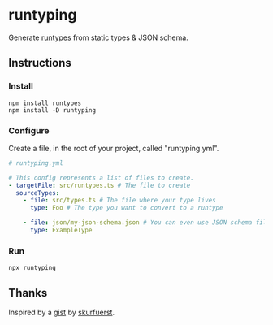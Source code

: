 # runtyping

Generate [runtypes](https://github.com/pelotom/runtypes) from static types & JSON schema.

## Instructions

### Install

```
npm install runtypes
npm install -D runtyping
```

### Configure

Create a file, in the root of your project, called "runtyping.yml".

```yaml
# runtyping.yml

# This config represents a list of files to create.
- targetFile: src/runtypes.ts # The file to create
  sourceTypes:
    - file: src/types.ts # The file where your type lives
      type: Foo # The type you want to convert to a runtype

    - file: json/my-json-schema.json # You can even use JSON schema files!!
      type: ExampleType
```

### Run

```
npx runtyping
```

## Thanks

Inspired by a [gist](https://gist.github.com/skurfuerst/a07ab23c3e40a45f2268f7700ceeceaf) by [skurfuerst](https://gist.github.com/skurfuerst).
